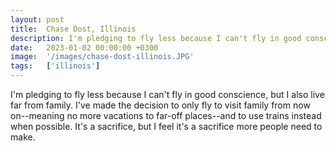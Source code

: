 ```yaml
---
layout: post
title:  Chase Dost, Illinois
description: I'm pledging to fly less because I can't fly in good conscience, but I also live far from family. I've made the decision to only fly to visit family f...
date:   2023-01-02 00:00:00 +0300
image:  '/images/chase-dost-illinois.JPG'
tags:   ['illinois']
---
```

I'm pledging to fly less because I can't fly in good conscience, but I also live far from family. I've made the decision to only fly to visit family from now on--meaning no more vacations to far-off places--and to use trains instead when possible. It's a sacrifice, but I feel it's a sacrifice more people need to make.

